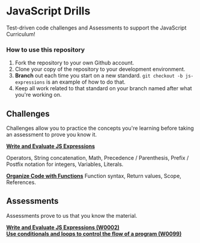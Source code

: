 # JavaScript Drills

Test-driven code challenges and Assessments to support the JavaScript Curriculum!

### How to use this repository

1. Fork the repository to your own Github account.
1. Clone your copy of the repository to your development environment.
1. **Branch** out each time you start on a new standard. `git checkout -b js-expressions` is an example of how to do that.
1. Keep all work related to that standard on your branch named after what you're working on.

## Challenges

Challenges allow you to practice the concepts you're learning before taking an assessment to prove you know it.

**[Write and Evaluate JS Expressions](./js-expressions/README.md)**  

Operators, String concatenation, Math, Precedence / Parenthesis, Prefix / Postfix notation for integers, Variables, Literals.

**[Organize Code with Functions](./functions/README.md)**
Function syntax, Return values, Scope, References.

<!--
**[Use conditionals and loops to control the flow of a program (W0099)](./js-conditionals-loops/README.md)**

`if/if else/else` statements, `while` loops, `for` loops, Iterate through arrays, Iterate through objects.

**[Organize code with functions (W0003)](./js-functions/README.md)**

Use functions to organize code, use return values to move data between execution contexts, use functions to mutate the state of objects
**[Solve problems with accumulator patterns (W0004)](./js-accumulators/README.md)**
**[Describe how key parts of JavaScript work (W0006)](./js-describe/README.md)**
**[Create objects using constructor functions (W0058)](./js-constructor/README.md)**
**[Mentally evaluate code examples using state and behavior (W0057)](./js-evaluate-state-and-behavior/README.md)**
**[Model objects with state and behavior (W0054)](./js-model-state-and-behavior/README.md)**
**[Define and call functions that have variable parameters (W0022)](./js-functions-variable-parameters/README.md)**
**[Refactor loops to use functional style (W0063)](./js-functional-loops/README.md)** -->



## Assessments

Assessments prove to us that you know the material.

**[Write and Evaluate JS Expressions (W0002)](./assessments/js-expressions/README.md)**  
**[Use conditionals and loops to control the flow of a program (W0099)](./assessments/js-loops-and-conditionals/README.md)**  
<!--  
**[Organize code with functions (W0003)](./assessments/js-functions/README.md)**  
**[Solve problems with accumulator patterns (W0004)](./assessments/js-accumulators/README.md)**  
**[Describe how key parts of JavaScript work (W0006)](./assessments/js-describe/README.md)**  
**[Create objects using constructor functions (W0058)](./assessments/js-constructor/README.md)**  
**[Mentally evaluate code examples using state and behavior (W0057)](./assessments/js-evaluate-state-and-behavior/README.md)**  
**[Model objects with state and behavior (W0054)](./assessments/js-model-state-and-behavior/README.md)**  
**[Define and call functions that have variable parameters (W0022)](./assessments/js-functions-variable-parameters/README.md)**  
**[Refactor loops to use functional style (W0063)](./assessments/js-functional-loops/README.md)**  

-->
